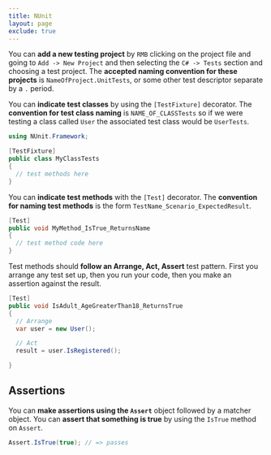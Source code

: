 ```yaml
---
title: NUnit
layout: page
exclude: true
---
```


You can **add a new testing project** by `RMB` clicking on the project file and going to `Add -> New Project` and then selecting the `C# -> Tests` section and choosing a test project. The **accepted naming convention for these projects** is `NameOfProject.UnitTests`, or some other test descriptor separate by a `.` period.

You can **indicate test classes** by using the `[TestFixture]` decorator. The **convention for test class naming** is `NAME_OF_CLASSTests` so if we were testing a class called `User` the associated test class would be `UserTests`. 
```csharp
using NUnit.Framework;

[TestFixture]
public class MyClassTests
{
  // test methods here
}
```

You can **indicate test methods** with the `[Test]` decorator. The **convention for naming test methods** is the form `TestName_Scenario_ExpectedResult`.
```csharp
[Test]
public void MyMethod_IsTrue_ReturnsName
{
  // test method code here
}
```

Test methods should **follow an Arrange, Act, Assert** test pattern. First you arrange any test set up, then you run your code, then you make an assertion against the result.
```csharp
[Test]
public void IsAdult_AgeGreaterThan18_ReturnsTrue
{
  // Arrange
  var user = new User();

  // Act
  result = user.IsRegistered();

}
```

## Assertions

You can **make assertions using the `Assert`** object followed by a matcher object. You can **assert that something is true** by using the `IsTrue` method on `Assert`.
```csharp
Assert.IsTrue(true); // => passes
```
<!--stackedit_data:
eyJoaXN0b3J5IjpbLTgxNTEwMTQ3OSwtMTczMjA3MjU3NCwxMj
M0NDU4ODQ2LC0yMDIwNTU3NDIzLC0xNzg5NzUxOTk5XX0=
-->